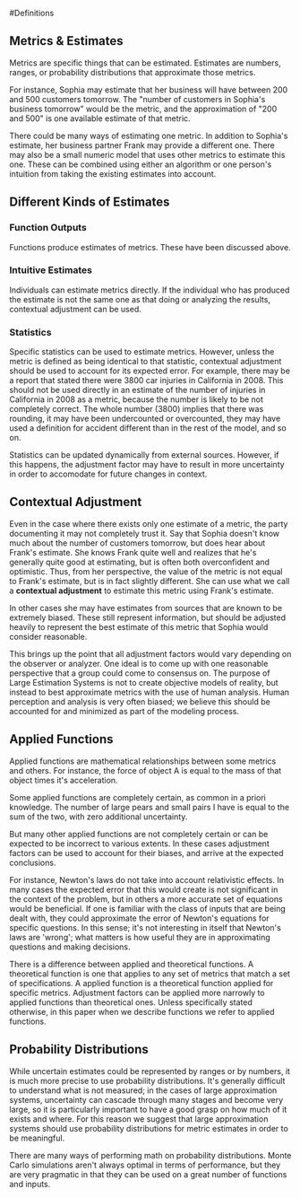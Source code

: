 #Definitions
## Metrics & Estimates
Metrics are specific things that can be estimated.  Estimates are numbers, ranges, or probability distributions that approximate those metrics.

For instance, Sophia may estimate that her business will have between 200 and 500 customers tomorrow. The "number of customers in Sophia's business tomorrow" would be the metric, and the approximation of "200 and 500" is one available estimate of that metric.

There could be many ways of estimating one metric. In addition to Sophia's estimate, her business partner Frank may provide a different one. There may also be a small numeric model that uses other metrics to estimate this one. These can be combined using either an algorithm or one person's intuition from taking the existing estimates into account.


## Different Kinds of Estimates

### Function Outputs
Functions produce estimates of metrics. These have been discussed above.

### Intuitive Estimates
Individuals can estimate metrics directly. If the individual who has produced the estimate is not the same one as that doing or analyzing the results, contextual adjustment can be used.

### Statistics
Specific statistics can be used to estimate metrics.  However, unless the metric is defined as being identical to that statistic, contextual adjustment should be used to account for its expected error. For example, there may be a report that stated there were 3800 car injuries in California in 2008. This should not be used directly in an estimate of the number of injuries in California in 2008 as a metric, because the number is likely to be not completely correct. The whole number (3800) implies that there was rounding, it may have been undercounted or overcounted, they may have used a definition for accident different than in the rest of the model, and so on.

Statistics can be updated dynamically from external sources.  However, if this happens, the adjustment factor may have to result in more uncertainty in order to accomodate for future changes in context.

## Contextual Adjustment
Even in the case where there exists only one estimate of a metric, the party documenting it may not completely trust it.  Say that Sophia doesn't know much about the number of customers tomorrow, but does hear about Frank's estimate.  She knows Frank quite well and realizes that he's generally quite good at estimating, but is often both overconfident and optimistic.  Thus, from her perspective, the value of the metric is not equal to Frank's estimate, but is in fact slightly different. She can use what we call a **contextual adjustment** to estimate this metric using Frank's estimate.

In other cases she may have estimates from sources that are known to be extremely biased. These still represent information, but should be adjusted heavily to represent the best estimate of this metric that Sophia would consider reasonable.

This brings up the point that all adjustment factors would vary depending on the observer or analyzer. One ideal is to come up with one reasonable perspective that a group could come to consensus on. The purpose of Large Estimation Systems is not to create objective models of reality, but instead to best approximate metrics with the use of human analysis.  Human perception and analysis is very often biased; we believe this should be accounted for and minimized as part of the modeling process.

## Applied Functions
Applied functions are mathematical relationships between some metrics and others. For instance, the force of object A is equal to the mass of that object times it's acceleration.

Some applied functions are completely certain, as common in a priori knowledge.  The number of large pears and small pairs I have is equal to the sum of the two, with zero additional uncertainty.

But many other applied functions are not completely certain or can be expected to be incorrect to various extents.  In these cases adjustment factors can be used to account for their biases, and arrive at the expected conclusions.

For instance, Newton's laws do not take into account relativistic effects. In many cases the expected error that this would create is not significant in the context of the problem, but in others a more accurate set of equations would be beneficial. If one is familiar with the class of inputs that are being dealt with, they could approximate the error of Newton's equations for specific questions. In this sense; it's not interesting in itself that Newton's laws are 'wrong'; what matters is how useful they are in approximating questions and making decisions.

There is a difference between applied and theoretical functions.  A theoretical function is one that applies to any set of metrics that match a set of specifications.  A applied function is a theoretical function applied for specific metrics. Adjustment factors can be applied more narrowly to applied functions than theoretical ones. Unless specifically stated otherwise, in this paper when we describe functions we refer to applied functions.


## Probability Distributions
While uncertain estimates could be represented by ranges or by numbers, it is much more precise to use probability distributions. It's generally difficult to understand what is not measured; in the cases of large approximation systems, uncertainty can cascade through many stages and become very large, so it is particularly important to have a good grasp on how much of it exists and where.  For this reason we suggest that large approximation systems should use probability distributions for metric estimates in order to be meaningful.

There are many ways of performing math on probability distributions.  Monte Carlo simulations aren't always optimal in terms of performance, but they are very pragmatic in that they can be used on a great number of functions and inputs.

